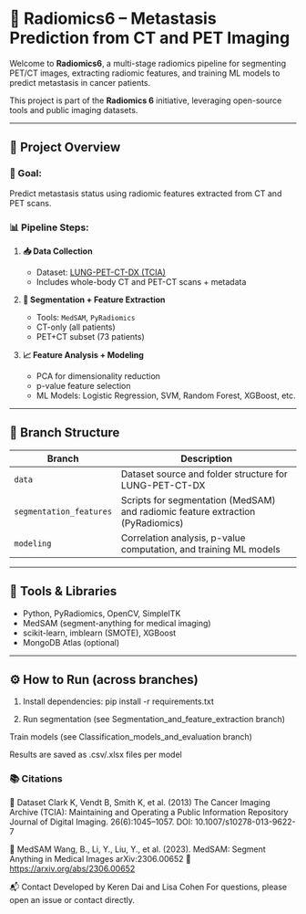 # 🧬 Radiomics6 – Metastasis Prediction from CT and PET Imaging

Welcome to **Radiomics6**, a multi-stage radiomics pipeline for segmenting PET/CT images, extracting radiomic features, and training ML models to predict metastasis in cancer patients.

This project is part of the **Radiomics 6** initiative, leveraging open-source tools and public imaging datasets.

---

## 🧪 Project Overview

### 🎯 Goal:
Predict metastasis status using radiomic features extracted from CT and PET scans.

### 📊 Pipeline Steps:

1. **📥 Data Collection**  
   - Dataset: [LUNG-PET-CT-DX (TCIA)](https://www.cancerimagingarchive.net/collections/lung-pet-ct-dx)  
   - Includes whole-body CT and PET-CT scans + metadata

2. **🧠 Segmentation + Feature Extraction**  
   - Tools: `MedSAM`, `PyRadiomics`  
   - CT-only (all patients)  
   - PET+CT subset (73 patients)

3. **📈 Feature Analysis + Modeling**  
   - PCA for dimensionality reduction  
   - p-value feature selection  
   - ML Models: Logistic Regression, SVM, Random Forest, XGBoost, etc.

---

## 🧩 Branch Structure

| Branch | Description |
|--------|-------------|
| `data` | Dataset source and folder structure for LUNG-PET-CT-DX |
| `segmentation_features` | Scripts for segmentation (MedSAM) and radiomic feature extraction (PyRadiomics) |
| `modeling` | Correlation analysis, p-value computation, and training ML models |

---

## 🧰 Tools & Libraries

- Python, PyRadiomics, OpenCV, SimpleITK  
- MedSAM (segment-anything for medical imaging)  
- scikit-learn, imblearn (SMOTE), XGBoost  
- MongoDB Atlas (optional)

---

## ⚙️ How to Run (across branches)

1. Install dependencies:
pip install -r requirements.txt

2. Run segmentation (see Segmentation_and_feature_extraction branch)

Train models (see Classification_models_and_evaluation branch)

Results are saved as .csv/.xlsx files per model

### 📚 Citations
📁 Dataset
Clark K, Vendt B, Smith K, et al. (2013)
The Cancer Imaging Archive (TCIA): Maintaining and Operating a Public Information Repository
Journal of Digital Imaging. 26(6):1045–1057.
DOI: 10.1007/s10278-013-9622-7

🧠 MedSAM
Wang, B., Li, Y., Liu, Y., et al. (2023).
MedSAM: Segment Anything in Medical Images
arXiv:2306.00652
🔗 https://arxiv.org/abs/2306.00652

📬 Contact
Developed by Keren Dai and Lisa Cohen
For questions, please open an issue or contact directly.


